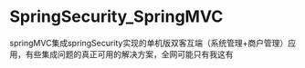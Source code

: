 # SpringSecurity_SpringMVC
springMVC集成springSecurity实现的单机版双客互端（系统管理+商户管理）应用，有些集成问题的真正可用的解决方案，全网可能只有我这有
